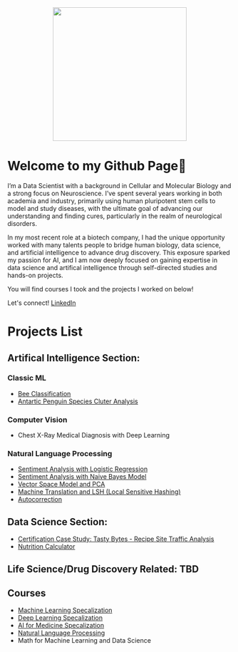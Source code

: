 <div id="header" align="center">
  <img src="https://i.giphy.com/media/v1.Y2lkPTc5MGI3NjExNHJ3YTMwM2RyNGhiNnU0ZmZmOGtsMDZ2b3l0MHdieHBxZGFiZzF4MSZlcD12MV9pbnRlcm5hbF9naWZfYnlfaWQmY3Q9cw/vTNWp0OA3qg9dBzhog/giphy.gif" width="300"/>
</div>

# Welcome to my Github Page👋

I’m a Data Scientist with a background in Cellular and Molecular Biology and a strong focus on Neuroscience. I’ve spent several years working in both academia and industry, primarily using human pluripotent stem cells to model and study diseases, with the ultimate goal of advancing our understanding and finding cures, particularly in the realm of neurological disorders.

In my most recent role at a biotech company, I had the unique opportunity worked with many talents people to bridge human biology, data science, and artificial intelligence to advance drug discovery. This exposure sparked my passion for AI, and I am now deeply focused on gaining expertise in data science and artifical intelligence through self-directed studies and hands-on projects.

You will find courses I took and the projects I worked on below!


<!--🔭 I’m currently working on developing skills in machine learning and artifical intelligence. 
🌱 I’m currently learning computer vision and natural language processing. -->

Let's connect! [LinkedIn](https://www.linkedin.com/in/meiliang-pan)

  
# Projects List
## Artifical Intelligence Section:
### Classic ML
- [Bee Classification](https://github.com/mei-pan/Bee-Classification/tree/main)    
- [Antartic Penguin Species Cluter Analysis](https://github.com/mei-pan/Antarctic-Penguin-Species-Cluster-Analysis)
### Computer Vision
- Chest X-Ray Medical Diagnosis with Deep Learning 
### Natural Language Processing 
- [Sentiment Analysis with Logistic Regression](https://github.com/mei-pan/Natural_Language_Processing_Specialization/blob/main/NLP_C1_W1_Logistic%20Regression%20%20.ipynb)  
- [Sentiment Analysis with Naive Bayes Model](https://github.com/mei-pan/Natural_Language_Processing_Specialization/blob/main/NLP_C1_W2_Navie%20Bayes.ipynb)   
- [Vector Space Model and PCA](https://github.com/mei-pan/Natural_Language_Processing_Specialization/blob/main/NLP_C1_W3_Vector_Space_Model.ipynb)  
- [Machine Translation and LSH (Local Sensitive Hashing)](https://github.com/mei-pan/Natural_Language_Processing_Specialization/blob/main/NLP_C1_W4_Naive_Machine_Translation_and_LSH.ipynb)   
- [Autocorrection](https://github.com/mei-pan/Natural_Language_Processing_Specialization/blob/main/NLP_C2_W1_Autocorrect/NLP_C2_W1_Autocorrect.ipynb)
## Data Science Section:
- [Certification Case Study: Tasty Bytes - Recipe Site Traffic Analysis](https://github.com/mei-pan/Tastey_Bytes_in-process/tree/main)   
- [Nutrition Calculator](https://github.com/mei-pan/nutrition_calculator/tree/main)
  
## Life Science/Drug Discovery Related: TBD


## Courses
- [Machine Learning Specalization](https://github.com/mei-pan/Machine_Learning_Specialization)
- [Deep Learning Specalization](https://github.com/mei-pan/Deep_Learning_Specialization)
- [AI for Medicine Specalization](https://github.com/mei-pan/AI_for_Medicine_Specalization)
- [Natural Language Processing](https://github.com/mei-pan/Natural_Language_Processing_Specialization)
- Math for Machine Learning and Data Science
<!--- Data Science Professional
- -->
  
